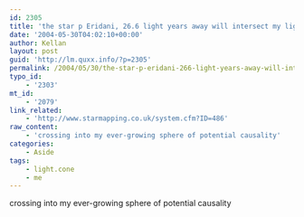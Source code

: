 ```yaml
---
id: 2305
title: 'the star p Eridani, 26.6 light years away will intersect my light cone at 18:00 today'
date: '2004-05-30T04:02:10+00:00'
author: Kellan
layout: post
guid: 'http://lm.quxx.info/?p=2305'
permalink: /2004/05/30/the-star-p-eridani-266-light-years-away-will-intersect-my-light-cone-at-1800-today/
typo_id:
    - '2303'
mt_id:
    - '2079'
link_related:
    - 'http://www.starmapping.co.uk/system.cfm?ID=486'
raw_content:
    - 'crossing into my ever-growing sphere of potential causality'
categories:
    - Aside
tags:
    - light.cone
    - me
---
```


crossing into my ever-growing sphere of potential causality